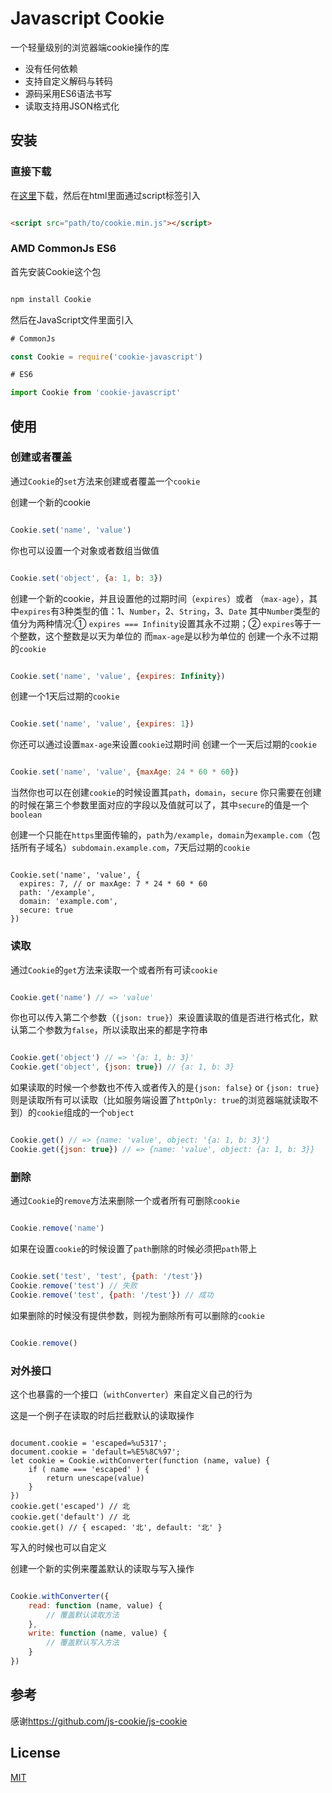# Javascript Cookie

一个轻量级别的浏览器端cookie操作的库

* 没有任何依赖
* 支持自定义解码与转码
* 源码采用ES6语法书写
* 读取支持用JSON格式化


## 安装

### 直接下载

在[这里](https://github.com/RCFE/cookie-javascript)下载，然后在html里面通过script标签引入

```html

<script src="path/to/cookie.min.js"></script>

```

### AMD CommonJs ES6

首先安装Cookie这个包


```bash

npm install Cookie

```

然后在JavaScript文件里面引入

```javascript
# CommonJs

const Cookie = require('cookie-javascript')

# ES6

import Cookie from 'cookie-javascript'

```

## 使用

### 创建或者覆盖

通过`Cookie`的`set`方法来创建或者覆盖一个`cookie`

创建一个新的cookie

```javascript

Cookie.set('name', 'value')

```

你也可以设置一个对象或者数组当做值

```javascript

Cookie.set('object', {a: 1, b: 3})

```
创建一个新的cookie，并且设置他的过期时间（`expires`）或者 （`max-age`），其中`expires`有3种类型的值：1、`Number`，2、`String`，3、`Date`
其中`Number`类型的值分为两种情况:① `expires === Infinity`设置其永不过期；② `expires`等于一个整数，这个整数是以天为单位的
而`max-age`是以秒为单位的
创建一个永不过期的`cookie`

```javascript

Cookie.set('name', 'value', {expires: Infinity})

```

创建一个1天后过期的`cookie`

```javascript

Cookie.set('name', 'value', {expires: 1})

```

你还可以通过设置`max-age`来设置`cookie`过期时间
创建一个一天后过期的`cookie`

```javascript

Cookie.set('name', 'value', {maxAge: 24 * 60 * 60})

```

当然你也可以在创建`cookie`的时候设置其`path`，`domain`，`secure`
你只需要在创建的时候在第三个参数里面对应的字段以及值就可以了，其中`secure`的值是一个`boolean`

创建一个只能在`https`里面传输的，`path`为`/example`，`domain`为`example.com`（包括所有子域名）`subdomain.example.com`，7天后过期的`cookie`

```

Cookie.set('name', 'value', {
  expires: 7, // or maxAge: 7 * 24 * 60 * 60
  path: '/example',
  domain: 'example.com',
  secure: true
})

```

### 读取

通过`Cookie`的`get`方法来读取一个或者所有可读`cookie`

```javascript

Cookie.get('name') // => 'value'

```

你也可以传入第二个参数（`{json: true}`）来设置读取的值是否进行格式化，默认第二个参数为`false`，所以读取出来的都是字符串 

```javascript

Cookie.get('object') // => '{a: 1, b: 3}'
Cookie.get('object', {json: true}) // {a: 1, b: 3}

```

如果读取的时候一个参数也不传入或者传入的是`{json: false}` or `{json: true}` 则是读取所有可以读取（比如服务端设置了`httpOnly: true`的浏览器端就读取不到）的`cookie`组成的一个`object`

```javascript

Cookie.get() // => {name: 'value', object: '{a: 1, b: 3}'}
Cookie.get({json: true}) // => {name: 'value', object: {a: 1, b: 3}}

```


### 删除

通过`Cookie`的`remove`方法来删除一个或者所有可删除`cookie`

```javascript

Cookie.remove('name')

```

如果在设置`cookie`的时候设置了`path`删除的时候必须把`path`带上

```javascript

Cookie.set('test', 'test', {path: '/test'})
Cookie.remove('test') // 失败
Cookie.remove('test', {path: '/test'}) // 成功

```

如果删除的时候没有提供参数，则视为删除所有可以删除的`cookie`

```javascript

Cookie.remove()

```


### 对外接口

这个也暴露的一个接口（`withConverter`）来自定义自己的行为

这是一个例子在读取的时后拦截默认的读取操作

```javscript

document.cookie = 'escaped=%u5317';
document.cookie = 'default=%E5%8C%97';
let cookie = Cookie.withConverter(function (name, value) {
    if ( name === 'escaped' ) {
        return unescape(value)
    }
})
cookie.get('escaped') // 北
cookie.get('default') // 北
cookie.get() // { escaped: '北', default: '北' }

```

写入的时候也可以自定义

创建一个新的实例来覆盖默认的读取与写入操作

```javascript

Cookie.withConverter({
    read: function (name, value) {
        // 覆盖默认读取方法
    },
    write: function (name, value) {
        // 覆盖默认写入方法
    }
})

```

## 参考

感谢<a href="https://github.com/js-cookie/js-cookie">https://github.com/js-cookie/js-cookie</a>

## License

[MIT](http://opensource.org/licenses/MIT)